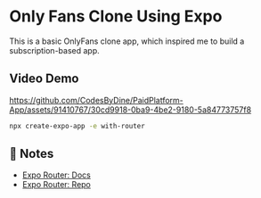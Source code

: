 # Only Fans Clone Using Expo

This is a basic OnlyFans clone app, which inspired me to build a subscription-based app.

## Video Demo

https://github.com/CodesByDine/PaidPlatform-App/assets/91410767/30cd9918-0ba9-4be2-9180-5a84773757f8



```sh
npx create-expo-app -e with-router
```

## 📝 Notes

- [Expo Router: Docs](https://expo.github.io/router)
- [Expo Router: Repo](https://github.com/expo/router)
